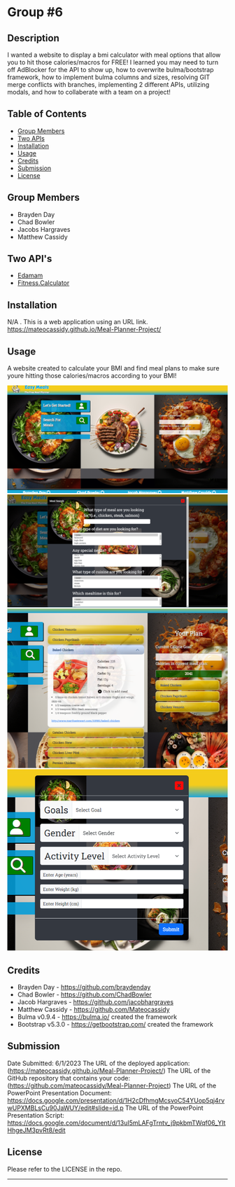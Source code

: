 # <Meal-Planner-Project>
# Group #6

## Description

I wanted a website to display a bmi calculator with meal options that allow you to hit those calories/macros for FREE! I learned you may need to turn off AdBlocker for the API to show up, how to overwrite bulma/bootstrap framework, how to implement bulma columns and sizes, resolving GIT merge conflicts with branches, implementing 2 different APIs, utilizing modals, and how to collaberate with a team on a project!

## Table of Contents

- [Group Members](#group-members)
- [Two APIs](#two-api's)
- [Installation](#installation)
- [Usage](#usage)
- [Credits](#credits)
- [Submission](#submission)
- [License](#license)

## Group Members

- Brayden Day
- Chad Bowler
- Jacobs Hargraves
- Matthew Cassidy

## Two API's

- [Edamam](https://www.edamam.com/)
- [Fitness.Calculator](https://rapidapi.com/malaaddincelik/api/fitness-calculator)

## Installation

N/A . This is a web application using an URL link. https://mateocassidy.github.io/Meal-Planner-Project/

## Usage

A website created to calculate your BMI and find meal plans to make sure youre hitting those calories/macros according to your BMI!

![home-page](./Assets/Images/Screenshot5.png?raw=true "The Home Page")
![meal-search](./Assets/Images/Screenshot2.png?raw=true "The Meal Search")
![first-api-mealsearch](./Assets/Images/Screenshot3.png?raw=true "First API Mealsearch")
![second-api-caloriecalc](./Assets/Images/Screenshot4.png?raw=true "Second API Calorie Calculator")

## Credits
* Brayden Day - https://github.com/braydenday
* Chad Bowler - https://github.com/ChadBowler
* Jacob Hargraves - https://github.com/jacobhargraves
* Matthew Cassidy - https://github.com/Mateocassidy
* Bulma v0.9.4 - https://bulma.io/ created the framework
* Bootstrap v5.3.0 - https://getbootstrap.com/ created the framework

## Submission
Date Submitted: 6/1/2023
The URL of the deployed application: (https://mateocassidy.github.io/Meal-Planner-Project/)
The URL of the GitHub repository that contains your code: (https://github.com/mateocassidy/Meal-Planner-Project)
The URL of the PowerPoint Presentation Document: https://docs.google.com/presentation/d/1H2cDfhmgMcsvoC54YUop5qj4rvwUPXMBLsCu90JaWUY/edit#slide=id.p
The URL of the PowerPoint Presentation Script: https://docs.google.com/document/d/13uI5mLAFgTrntv_j9pkbmTWqf06_YItHhgeJM3pvRt8/edit

## License

Please refer to the LICENSE in the repo.

---